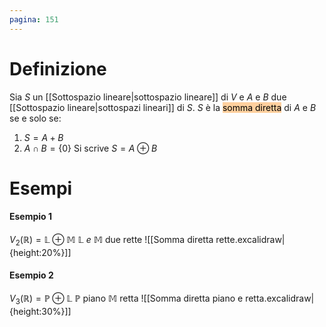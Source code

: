 ```yaml
---
pagina: 151
---
```

# Definizione
Sia $S$ un [[Sottospazio lineare|sottospazio lineare]] di $V$ e $A$ e $B$ due [[Sottospazio lineare|sottospazi lineari]] di $S$.
$S$ è la <mark style="background: #FFB86CA6;">somma diretta</mark> di $A$ e $B$ se e solo se:
1) $S = A+B$
2) $A\cap B = \{0\}$
Si scrive $S = A\oplus B$

# Esempi
#### Esempio 1
$V_2(\mathbb{R}) = \mathbb{L}\oplus\mathbb{M}$
$\mathbb{L}\ e\ \mathbb{M}$ due rette
![[Somma diretta rette.excalidraw|{height:20%}]]
#### Esempio 2
$V_3(\mathbb{R}) = \mathbb{P}\oplus\mathbb{L}$
$\mathbb{P}$ piano
$\mathbb{M}$ retta
![[Somma diretta piano e retta.excalidraw|{height:30%}]]